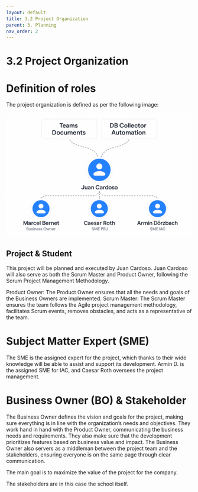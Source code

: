 ```yaml
---
layout: default
title: 3.2 Project Organization
parent: 3. Planning
nav_order: 2
---
```


# 3.2 Project Organization
 

# Definition of roles

The project organization is defined as per the following image:

![Project_Organization](../../resources/images/Project_Organization.png)

## Project & Student

This project will be planned and executed by Juan Cardoso. Juan Cardoso will also serve as both the Scrum Master and Product Owner, following the Scrum Project Management Methodology.

Product Owner: The Product Owner ensures that all the needs and goals of the Business Owners are implemented.
Scrum Master: The Scrum Master ensures the team follows the Agile project management methodology, facilitates Scrum events, removes obstacles, and acts as a representative of the team.

#  Subject Matter Expert (SME)

The SME is the assigned expert for the project, which thanks to their wide knowledge will be able to assist and support its development.
Armin D. is the assigned SME for IAC, and Caesar Roth oversees the project management.

# Business Owner (BO) & Stakeholder

The Business Owner defines the vision and goals for the project, making sure everything is in line with the organization’s needs and objectives.
They work hand in hand with the Product Owner, communicating the business needs and requirements. They also make sure that the development prioritizes features based on business value and impact.
The Business Owner also servers as a middleman between the project team and the stakeholders, ensuring everyone is on the same page through clear communication.

The main goal is to maximize the value of the project for the company.

The stakeholders are in this case the school itself.